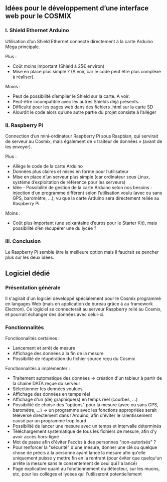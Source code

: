 ## **Idées pour le développement d’une interface web pour le COSMIX**

###   I.	Shield Ethernet Arduino  

Utilisation d’un Shield Ethernet connecté directement à la carte Arduino Méga principale.  

Plus :
-	Coût moins important (Shield à 25€ environ)
-	Mise en place plus simple ? (A voir, car le code peut être plus complexe à réaliser).  

Moins : 
-	Peut de possibilité d’empiler le Shield sur la carte. A voir.
-	Peut-être incompatible avec les autres Shields déjà présents.
-	Difficulté pour les pages web dans des fichiers .html sur la carte SD
-	Alourdit le code alors qu’une autre partie du projet consiste à l’alléger

###   II.	Raspberry Pi  

Connection d’un mini-ordinateur Raspberry Pi sous Raspbian, qui servirait de serveur au Cosmix, mais également de « traiteur de données » (avant de les envoyer).
  
Plus :
-	Allège le code de la carte Arduino
-	Données plus claires et mises en forme pour l’utilisateur
-	Mise en place d’un serveur plus simple (car ordinateur sous Linux, système d’exploitation de référence pour les serveurs)
-	Idée - Possibilité de gestion de la carte Arduino selon nos besoins : injection d’un programme différent selon l’utilisation voulu (avec ou sans GPS, baromètre, …), vu que la carte Arduino sera directement reliée au Raspberry Pi.
  
Moins :
-	Coût plus important (une soixantaine d’euros pour le Starter Kit), mais possibilité d’en récupérer une du lycée ? 

###   III.	Conclusion  

Le Raspberry Pi semble être la meilleure option mais il faudrait se pencher plus sur les deux idées.



## Logiciel dédié

### Présentation générale

Il s'agirait d'un logiciel développé spécialement pour le Cosmix programmé en langages Web (mais en application de bureau grâce à au framework Electron). Ce logiciel se connecterait au serveur Raspberry relié au Cosmix, et pourrait échanger des données avec celui-ci.

### Fonctionnalités 

Fonctionnalités certaines :
- Lancement et arrêt de mesure
- Affichage des données à la fin de la mesure 
- Possibilité de réupération du fichier source reçu du Cosmix

Fonctionnalités à implémenter :
- Traitement automatique des données -> création d'un tableur à partir de la chaîne DATA reçue du serveur
- Sélectionner les données voulues
- Affichage des données en temps réel
- Affichage d'un (de) graphique(s) en temps réel (courbes, ...)
- Possibilité de choisir des "options" pour la mesure (avec ou sans GPS, baromètre, ...) -> un programme avec les fonctions appropriées serait téléversé directement dans l'Arduino, afin d'éviter le ralentissement causé par un programme trop lourd
- Possibilité de lancer une mesure avec un temps et intervalle déterminés
- Téléchargement systèmatique de tous les fichiers de mesure, afin d'y avoir accès hors-ligne
- Mot de passe afin d'éviter l'accès à des personnes "non-autorisés" ?
- Pour renforcer la "sécurité" d'une mesure, donner une clé ou quelque chose de précis à la personne ayant lancé la mesure afin qu'elle uniquement puisse y mettre fin en la rentrant (pour éviter que quelqu'un arrête la mesure sans le consentement de ceui qui l'a lancé)
- Page explicative quant au fonctionnement du détecteur, sur les muons, etc, pour les collèges et lycées qui l'utiliseront potentiellement
